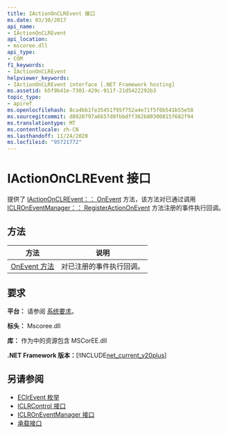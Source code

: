 ```yaml
---
title: IActionOnCLREvent 接口
ms.date: 03/30/2017
api_name:
- IActionOnCLREvent
api_location:
- mscoree.dll
api_type:
- COM
f1_keywords:
- IActionOnCLREvent
helpviewer_keywords:
- IActionOnCLREvent interface [.NET Framework hosting]
ms.assetid: b5f9b41e-7301-429c-911f-21d5422292b3
topic_type:
- apiref
ms.openlocfilehash: 8ca4bb1fe35451f95f752a4e71f5f0b541b55e58
ms.sourcegitcommit: d8020797a6657d0fbbdff362b80300815f682f94
ms.translationtype: MT
ms.contentlocale: zh-CN
ms.lasthandoff: 11/24/2020
ms.locfileid: "95721772"
---
```

# <a name="iactiononclrevent-interface"></a>IActionOnCLREvent 接口

提供了 [IActionOnCLREvent：： OnEvent](iactiononclrevent-onevent-method.md) 方法，该方法对已通过调用 [ICLROnEventManager：： RegisterActionOnEvent](iclroneventmanager-registeractiononevent-method.md) 方法注册的事件执行回调。  
  
## <a name="methods"></a>方法  
  
|方法|说明|  
|------------|-----------------|  
|[OnEvent 方法](iactiononclrevent-onevent-method.md)|对已注册的事件执行回调。|  
  
## <a name="requirements"></a>要求  

 **平台：** 请参阅 [系统要求](../../get-started/system-requirements.md)。  
  
 **标头：** Mscoree.dll  
  
 **库：** 作为中的资源包含 MSCorEE.dll  
  
 **.NET Framework 版本：**[!INCLUDE[net_current_v20plus](../../../../includes/net-current-v20plus-md.md)]  
  
## <a name="see-also"></a>另请参阅

- [EClrEvent 枚举](eclrevent-enumeration.md)
- [ICLRControl 接口](iclrcontrol-interface.md)
- [ICLROnEventManager 接口](iclroneventmanager-interface.md)
- [承载接口](hosting-interfaces.md)
